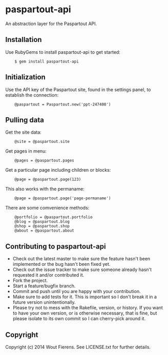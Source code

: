 # paspartout-api

An abstraction layer for the Paspartout API.

## Installation

Use RubyGems to install paspartout-api to get started:

		$ gem install paspartout-api

## Initialization

Use the API key of the Paspartout site, found in the settings panel, to establish the connection:

		@paspartout = Paspartout.new('ppt-247400')

## Pulling data

Get the site data:

		@site = @paspartout.site

Get pages in menu:
		
		@pages = @paspartout.pages

Get a particular page including children or blocks:

		@page = @paspartout.page(123)

This also works with the permaname:

		@page = @paspartout.page('page-permaname')

There are some comvenience methods:
		
		@portfolio = @paspartout.portfolio
		@blog = @paspartout.blog
		@shop = @paspartout.shop
		@about = @paspartout.about


## Contributing to paspartout-api
 
* Check out the latest master to make sure the feature hasn't been implemented or the bug hasn't been fixed yet.
* Check out the issue tracker to make sure someone already hasn't requested it and/or contributed it.
* Fork the project.
* Start a feature/bugfix branch.
* Commit and push until you are happy with your contribution.
* Make sure to add tests for it. This is important so I don't break it in a future version unintentionally.
* Please try not to mess with the Rakefile, version, or history. If you want to have your own version, or is otherwise necessary, that is fine, but please isolate to its own commit so I can cherry-pick around it.

## Copyright

Copyright (c) 2014 Wout Fierens. See LICENSE.txt for further details.